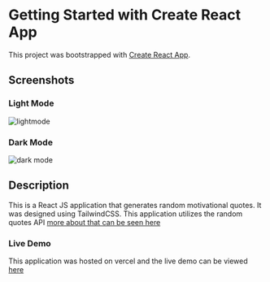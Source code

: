 # Getting Started with Create React App

This project was bootstrapped with [Create React App](https://github.com/facebook/create-react-app).


## Screenshots

### Light Mode
![lightmode](https://user-images.githubusercontent.com/43953425/150501075-ced19a3a-1181-418a-a20b-88942267cf8b.PNG)

### Dark Mode
![dark mode](https://user-images.githubusercontent.com/43953425/150501103-3f4e3466-3ba4-4c38-802d-d6e216eaee4a.PNG)



## Description

This is a React JS application that generates random motivational quotes. 
It was designed using TailwindCSS.
This application utilizes the random quotes API [more about that can be seen here](https://github.com/lukePeavey/quotable)

### Live Demo

This application was hosted on vercel and the live demo can be viewed [here](https://motivational-quotes-app.vercel.app/)
